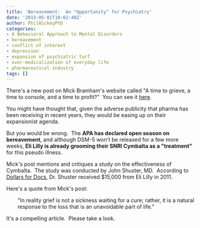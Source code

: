 ```yaml
---
title: 'Bereavement:  An "Opportunity" for Psychiatry'
date: '2013-05-01T10:02:40Z'
author: PhilHickeyPhD
categories:
- A Behavioral Approach to Mental Disorders
- bereavement
- conflict of interest
- depression
- expansion of psychiatric turf
- over-medicalization of everyday life
- pharmaceutical industry
tags: []
---
```


There's a new post on Mick Bramham's website called "A time to grieve, a time to console, and a time to profit?"  You can see it <a href="http://blog.mythsandrisks.info/2013/04/a-time-to-grieve-time-to-console-and.html">here</a>.

You might have thought that, given the adverse publicity that pharma has been receiving in recent years, they would be easing up on their expansionist agenda.

But you would be wrong.  The <strong>APA has declared open season on bereavement</strong>, and although DSM-5 won't be released for a few more weeks, <strong>Eli Lilly is already grooming their SNRI Cymbalta as a "treatment"</strong> for this pseudo illness.

Mick's post mentions and critiques a study on the effectiveness of Cymbalta.  The study was conducted by John Shuster, MD.  According to <a href="http://projects.propublica.org/docdollars/search?utf8=%E2%9C%93&amp;term=John+Shuster&amp;state%5Bid%5D=&amp;services%5B%5D=&amp;period%5B%5D=">Dollars for Docs</a>, Dr. Shuster received $15,000 from Eli Lilly in 2011.

Here's a quote from Mick's post:
<p style="padding-left: 30px;">"In reality grief is not a sickness waiting for a cure; rather, it is a natural response to the loss that is an unavoidable part of life."</p>
It's a compelling article.  Please take a look.